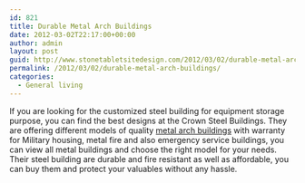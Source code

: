 ```yaml
---
id: 821
title: Durable Metal Arch Buildings
date: 2012-03-02T22:17:00+00:00
author: admin
layout: post
guid: http://www.stonetabletsitedesign.com/2012/03/02/durable-metal-arch-buildings/
permalink: /2012/03/02/durable-metal-arch-buildings/
categories:
  - General living
---
```

If you are looking for the customized steel building for equipment storage purpose, you can find the best designs at the Crown Steel Buildings. They are offering different models of quality [metal arch buildings](http://www.crownsteelbuildings.com/SteelGovernmentMilitaryMunicipalBuildings.htm) with warranty for Military housing, metal fire and also emergency service buildings, you can view all metal buildings and choose the right model for your needs. Their steel building are durable and fire resistant as well as affordable, you can buy them and protect your valuables without any hassle.